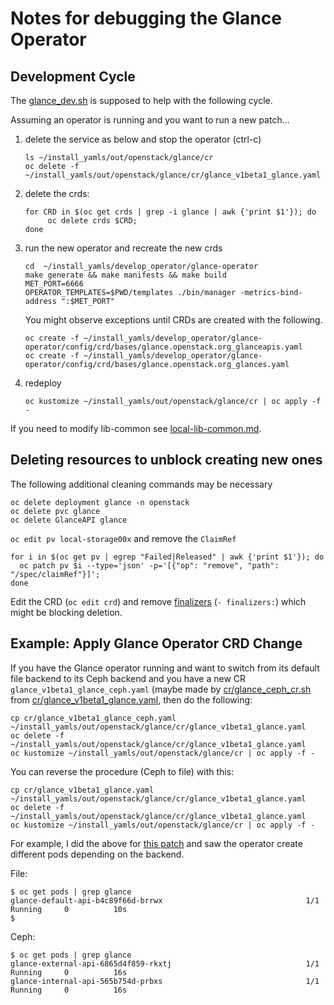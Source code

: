 # Notes for debugging the Glance Operator

## Development Cycle

The [glance_dev.sh](glance_dev.sh) is supposed to help with the following cycle.

Assuming an operator is running and you want to run a new patch...

1. delete the service as below and stop the operator (ctrl-c)
   ```
   ls ~/install_yamls/out/openstack/glance/cr
   oc delete -f ~/install_yamls/out/openstack/glance/cr/glance_v1beta1_glance.yaml
   ```

2. delete the crds:
   ```
   for CRD in $(oc get crds | grep -i glance | awk {'print $1'}); do
        oc delete crds $CRD;
   done
   ```

3. run the new operator and recreate the new crds
   ```
   cd  ~/install_yamls/develop_operator/glance-operator
   make generate && make manifests && make build
   MET_PORT=6666
   OPERATOR_TEMPLATES=$PWD/templates ./bin/manager -metrics-bind-address ":$MET_PORT"
   ```

   You might observe exceptions until CRDs are created with the following.

   ```
   oc create -f ~/install_yamls/develop_operator/glance-operator/config/crd/bases/glance.openstack.org_glanceapis.yaml
   oc create -f ~/install_yamls/develop_operator/glance-operator/config/crd/bases/glance.openstack.org_glances.yaml
   ```

4. redeploy
   ```
   oc kustomize ~/install_yamls/out/openstack/glance/cr | oc apply -f -
   ```

If you need to modify lib-common see [local-lib-common.md](local-lib-common.md).

## Deleting resources to unblock creating new ones

The following additional cleaning commands may be necessary

```
oc delete deployment glance -n openstack
oc delete pvc glance
oc delete GlanceAPI glance
```

`oc edit pv local-storage00x` and remove the `ClaimRef`

```
for i in $(oc get pv | egrep "Failed|Released" | awk {'print $1'}); do
  oc patch pv $i --type='json' -p='[{"op": "remove", "path": "/spec/claimRef"}]';
done
```

Edit the CRD (`oc edit crd`) and remove
[finalizers](https://kubernetes.io/blog/2021/05/14/using-finalizers-to-control-deletion/)
(`- finalizers:`) which might be blocking deletion.

## Example: Apply Glance Operator CRD Change

If you have the Glance operator running and want to switch from its
default file backend to its Ceph backend and you have a new CR
`glance_v1beta1_glance_ceph.yaml` 
(maybe made by [cr/glance_ceph_cr.sh](cr/glance_ceph_cr.sh)
from [cr/glance_v1beta1_glance.yaml](cr/glance_v1beta1_glance.yaml), 
then do the following:
```
cp cr/glance_v1beta1_glance_ceph.yaml ~/install_yamls/out/openstack/glance/cr/glance_v1beta1_glance.yaml
oc delete -f ~/install_yamls/out/openstack/glance/cr/glance_v1beta1_glance.yaml
oc kustomize ~/install_yamls/out/openstack/glance/cr | oc apply -f -
```
You can reverse the procedure (Ceph to file) with this:
```
cp cr/glance_v1beta1_glance.yaml ~/install_yamls/out/openstack/glance/cr/glance_v1beta1_glance.yaml
oc delete -f ~/install_yamls/out/openstack/glance/cr/glance_v1beta1_glance.yaml
oc kustomize ~/install_yamls/out/openstack/glance/cr | oc apply -f -
```
For example, I did the above for
[this patch](https://github.com/fmount/glance-operator/commit/d40064ea6a3942859a4901e970b0b70c02cd396a)
and saw the operator create different pods depending on the backend.

File:
```
$ oc get pods | grep glance
glance-default-api-b4c89f66d-brrwx                                1/1     Running     0          10s
$
```

Ceph:
```
$ oc get pods | grep glance
glance-external-api-6865d4f859-rkxtj                              1/1     Running     0          16s
glance-internal-api-565b754d-prbxs                                1/1     Running     0          16s
```

